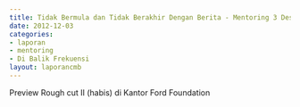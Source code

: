 ```yaml
---
title: Tidak Bermula dan Tidak Berakhir Dengan Berita - Mentoring 3 Desember 2012
date: 2012-12-03
categories:
- laporan
- mentoring
- Di Balik Frekuensi
layout: laporancmb
---
```


Preview Rough cut II (habis) di Kantor Ford Foundation 
